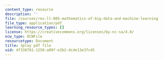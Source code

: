 ```yaml
---
content_type: resource
description: ''
file: /courses/res-ll-005-mathematics-of-big-data-and-machine-learning-january-iap-2020/4f3387011250a09fe2b2dc4e13e37c45_WkYdi40yNwY.pdf
file_type: application/pdf
learning_resource_types: []
license: https://creativecommons.org/licenses/by-nc-sa/4.0/
ocw_type: OCWFile
resourcetype: Document
title: 3play pdf file
uid: 4f338701-1250-a09f-e2b2-dc4e13e37c45
---
```

